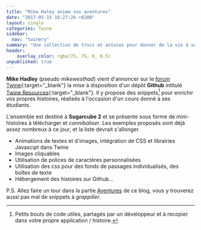 ```yaml
---
title: "Mike Haley anime vos aventures"
date: "2017-05-15 16:27:26 +0200"
layout: single
categories: Twine
sidebar:
  nav: "twinery"
summary: "Une collection de trucs et astuces pour donner de la vie à vos histoires sous Twine."
header:
    overlay_color: rgba(75, 75, 0, 0.5)
unpublished: true
---
```


**Mike Hadley** (pseudo *mikewesthad*) vient d'annoncer sur le [forum Twine](http://twinery.org/forum/){:target="_blank"} la mise à disposition d'un dépôt **Github** intitulé [Twine Resources](https://github.com/mikewesthad/twine-resources){:target="_blank"}. Il y propose des snippets[^snippets] pour enrichir vos propres histoires, réalisés à l'occasion d'un cours donné à ses étudiants.

L'ensemble est destiné à **Sugarcube 2** et se présente sous forme de mini-histoires à télécharger et *cannibaliser*. Les exemples proposés sont déjà assez nombreux à ce jour, et la liste devrait s'allonger.

* Animations de textes et d'images, intégration de CSS et librairies Javascipt dans Twine
* Images cliquables
* Utilisation de polices de caractères personnalisées
* Utilisation des css pour des fonds de passages individualisés, des boîtes de texte
* Hébergement des histoires sur Github...

P.S. Allez faire un tour dans la partie [Aventures](/aventures) de ce blog, vous y trouverez aussi pas mal de snippets à *grappiller*.

[^snippets]: Petits bouts de code utiles, partagés par un développeur et à recopier dans votre propre application / histoire.
